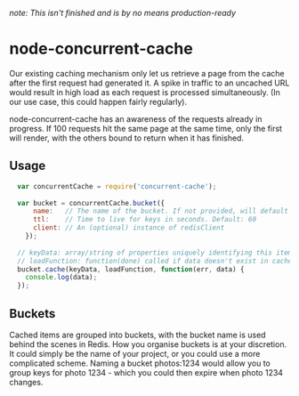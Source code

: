 *note: This isn't finished and is by no means production-ready*

node-concurrent-cache
============

Our existing caching mechanism only let us retrieve a page from the cache after the first request had generated it. A spike in traffic to an uncached URL would result in high load as each request is processed simultaneously. (In our use case, this could happen fairly regularly).

node-concurrent-cache has an awareness of the requests already in progress. If 100 requests hit the same page at the same time, only the first will render, with the others bound to return when it has finished.

## Usage

```js
  var concurrentCache = require('concurrent-cache');
  
  var bucket = concurrentCache.bucket({
      name:   // The name of the bucket. If not provided, will default to the global bucket. This is important (see below)
      ttl:    // Time to live for keys in seconds. Default: 60
      client: // An (optional) instance of redisClient
    });
  
  // keyData: array/string of properties uniquely identifying this item in the bucket
  // loadFunction: function(done) called if data doesn't exist in cache. Call done() with the data
  bucket.cache(keyData, loadFunction, function(err, data) {
    console.log(data);
  });
```

## Buckets

Cached items are grouped into buckets, with the bucket name is used behind the scenes in Redis. How you organise buckets is at your discretion. It could simply be the name of your project, or you could use a more complicated scheme. Naming a bucket photos:1234 would allow you to group keys for photo 1234 - which you could then expire when photo 1234 changes.
